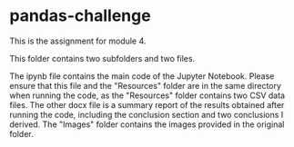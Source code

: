 # pandas-challenge
This is the assignment for module 4. 

This folder contains two subfolders and two files. 

The ipynb file contains the main code of the Jupyter Notebook. Please ensure that this file and the "Resources" folder are in the same directory when running the code, as the "Resources" folder contains two CSV data files. The other docx file is a summary report of the results obtained after running the code, including the conclusion section and two conclusions I derived. The "Images" folder contains the images provided in the original folder.
